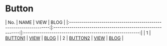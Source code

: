 # Button

| No.  |  NAME                                                         |  VIEW                                                         |  BLOG                                                      |
|:--------------------------------------------------------------------:|:-------------------------------------------------------------:|:----------------------------------------------------------:|
|  1   |  [BUTTON1](https://github.com/rudtn082/UI/tree/main/button1)  |  [VIEW](https://rudtn082.github.io/UI/button1/button1.html)   | [BLOG](https://kxxxgs.tistory.com/3)                       |
|  2   |  [BUTTON2](https://github.com/rudtn082/UI/tree/main/button2)  |  [VIEW](https://rudtn082.github.io/UI/button1/button2.html)   | [BLOG](https://kxxxgs.tistory.com/4)                  	    |